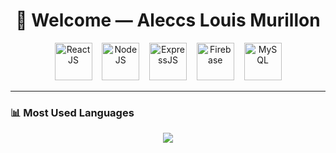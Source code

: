 <h1 align="center">👋 Welcome — Aleccs Louis Murillon</h1>
<p align="center">
  <img src="https://cdn.jsdelivr.net/gh/devicons/devicon/icons/react/react-original.svg" alt="ReactJS" width="60" title="ReactJS"/>
  &nbsp;&nbsp;
  <img src="https://cdn.jsdelivr.net/gh/devicons/devicon/icons/nodejs/nodejs-original.svg" alt="NodeJS" width="60" title="NodeJS"/>
  &nbsp;&nbsp;
  <img src="https://cdn.jsdelivr.net/gh/devicons/devicon/icons/express/express-original.svg" alt="ExpressJS" width="60" title="ExpressJS"/>
  &nbsp;&nbsp;
  <img src="https://cdn.jsdelivr.net/gh/devicons/devicon/icons/firebase/firebase-plain.svg" alt="Firebase" width="60" title="Firebase"/>
  &nbsp;&nbsp;
  <img src="https://cdn.jsdelivr.net/gh/devicons/devicon/icons/mysql/mysql-original.svg" alt="MySQL" width="60" title="MySQL"/>
</p>

---

### 📊 Most Used Languages

<p align="center">
  <img src="https://github-readme-stats.vercel.app/api/top-langs/?username=AlecsDevs&layout=compact&langs_count=6&theme=radical" />
</p>
